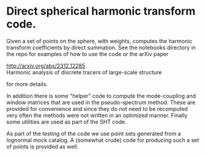 # Direct spherical harmonic transform code.

Given a set of points on the sphere, with weights, computes the harmonic
transform coefficients by direct summation.  See the notebooks directory
in the repo for examples of how to use the code or the arXiv paper

http://arxiv.org/abs/2312.12285 \
Harmonic analysis of discrete tracers of large-scale structure

for more details.

In addition there is some "helper" code to compute the mode-coupling
and window matrices that are used in the pseudo-spectrum method.  These
are provided for convenience and since they do not need to be recomputed
very often the methods were not written in an optimized manner.  Finally
some utilities are used as part of the SHT code.

As part of the testing of the code we use point sets generated from a
lognormal mock catalog.  A (somewhat crude) code for producing such a
set of points is provided as well.
